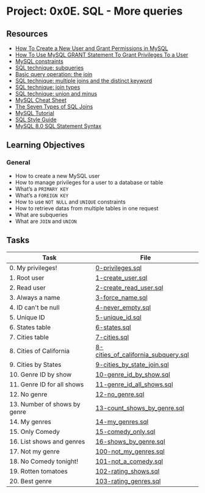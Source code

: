 # Project: 0x0E. SQL - More queries

## Resources

* [How To Create a New User and Grant Permissions in MySQL](https://intranet.alxswe.com/rltoken/RniBKj48bnIN8xpXhGl1yA)
* [How To Use MySQL GRANT Statement To Grant Privileges To a User](https://intranet.alxswe.com/rltoken/FIiEIvA6IN_hSKM5TvgyxQ)
* [MySQL constraints](https://intranet.alxswe.com/rltoken/LrovGa6N-OE2ID_tpWZRaQ)
* [SQL technique: subqueries](https://intranet.alxswe.com/rltoken/kR71h5zjkPtx4kBoVf7q0g)
* [Basic query operation: the join](https://intranet.alxswe.com/rltoken/rNMJeQ1jbNTCljbvCSjf6w)
* [SQL technique: multiple joins and the distinct keyword](https://intranet.alxswe.com/rltoken/HhZ6TJ1q5S0aR4lhfpKdOQ)
* [SQL technique: join types](https://intranet.alxswe.com/rltoken/T6FZUQdsMzr8hgNInBzudA)
* [SQL technique: union and minus](https://intranet.alxswe.com/rltoken/Nd-sdM8QUpf0YKIlXzVv4w)
* [MySQL Cheat Sheet](https://intranet.alxswe.com/rltoken/iSNyinU6SPWTGDUWMmcRkg)
* [The Seven Types of SQL Joins](https://intranet.alxswe.com/rltoken/-plhBsra0N7BOuFoEg--zg)
* [MySQL Tutorial](https://intranet.alxswe.com/rltoken/I4Lws_eQrIrNTbkZvvk-oQ)
* [SQL Style Guide](https://intranet.alxswe.com/rltoken/051eAEP_rePBU7jeh879GA)
* [MySQL 8.0 SQL Statement Syntax](https://intranet.alxswe.com/rltoken/YavbYiraYFr8oTukT_N6eQ)

## Learning Objectives

### General

* How to create a new MySQL user
* How to manage privileges for a user to a database or table
* What’s a <code>PRIMARY KEY</code>
* What’s a <code>FOREIGN KEY</code>
* How to use <code>NOT NULL</code> and <code>UNIQUE</code> constraints
* How to retrieve datas from multiple tables in one request
* What are subqueries
* What are <code>JOIN</code> and <code>UNION</code>
## Tasks

| Task                         | File                                                                         |
|------------------------------|------------------------------------------------------------------------------|
| 0. My privileges!            | [0-privileges.sql](./0-privileges.sql)                                       |
| 1. Root user                 | [1-create_user.sql](./1-create_user.sql)                                     |
| 2. Read user                 | [2-create_read_user.sql](./2-create_read_user.sql)                           |
| 3. Always a name             | [3-force_name.sql](./3-force_name.sql)                                       |
| 4. ID can't be null          | [4-never_empty.sql](./4-never_empty.sql)                                     |
| 5. Unique ID                 | [5-unique_id.sql](./5-unique_id.sql)                                         |
| 6. States table              | [6-states.sql](./6-states.sql)                                               |
| 7. Cities table              | [7-cities.sql](./7-cities.sql)                                               |
| 8. Cities of California      | [8-cities_of_california_subquery.sql](./8-cities_of_california_subquery.sql) |
| 9. Cities by States          | [9-cities_by_state_join.sql](./9-cities_by_state_join.sql)                   |
| 10. Genre ID by show         | [10-genre_id_by_show.sql](./10-genre_id_by_show.sql)                         |
| 11. Genre ID for all shows   | [11-genre_id_all_shows.sql](./11-genre_id_all_shows.sql)                     |
| 12. No genre                 | [12-no_genre.sql](./12-no_genre.sql)                                         |
| 13. Number of shows by genre | [13-count_shows_by_genre.sql](./13-count_shows_by_genre.sql)                 |
| 14. My genres                | [14-my_genres.sql](./14-my_genres.sql)                                       |
| 15. Only Comedy              | [15-comedy_only.sql](./15-comedy_only.sql)                                   |
| 16. List shows and genres    | [16-shows_by_genre.sql](./16-shows_by_genre.sql)                             |
| 17. Not my genre             | [100-not_my_genres.sql](./100-not_my_genres.sql)                             |
| 18. No Comedy tonight!       | [101-not_a_comedy.sql](./101-not_a_comedy.sql)                               |
| 19. Rotten tomatoes          | [102-rating_shows.sql](./102-rating_shows.sql)                               |
| 20. Best genre               | [103-rating_genres.sql](./103-rating_genres.sql)                             |
